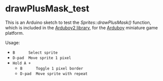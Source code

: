 # drawPlusMask_test

This is an Arduino sketch to test the _Sprites::drawPlusMask()_ function, which is included in the [Arduboy2 library](https://github.com/MLXXXp/Arduboy2), for the [Arduboy](https://arduboy.com/) miniature game platform.

Usage:

- `B      Select sprite`
- `D-pad  Move sprite 1 pixel`
- `Hold A +`
  - `B      Toggle 1 pixel border`
  - `D-pad  Move sprite with repeat`

